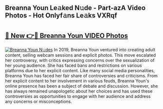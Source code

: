 ## Breanna Youn Le𝚊ked N𝚞de - Part-azA Video Photos - Hot Onlyf𝚊ns Le𝚊ks VXRqf

# <h2><a href="http://ab20161.deff.icu/?id=Breanna+Youn">🔗 New 👉🔴 Breanna Youn VIDEO Photos</a></h2>

[![Breanna Youn N𝚞des](https://i.imgur.com/rIISA9y.gif)](http://ab20161.deff.icu/?id=Breanna+Youn)
In 2019, Breanna Youn ventured into creating adult content, selling webcam sessions and explicit photos. This move escalated her controversy, with critics expressing concerns over the sexualization of her young audience. She has faced bans and restrictions on various platforms due to her explicit content. Like many social media personalities, Breanna Youn has faced her fair share of controversies and criticisms. From her explicit content to her involvement in various feuds, Breanna Youn's online presence has been a subject of debate and discussion. However, she has always remained unapologetic about her choices and has used these controversies as opportunities to engage with her audience and address any concerns or misconceptions.
